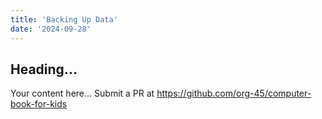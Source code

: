 ```yaml
---
title: 'Backing Up Data'
date: '2024-09-28'
---
```


## Heading...
Your content here...
Submit a PR at https://github.com/org-45/computer-book-for-kids

